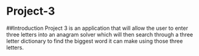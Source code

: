 # Project-3
##Introduction
Project 3 is an application that will allow the user to enter three letters into an anagram solver which will then search through a three letter dictionary to find the biggest word it can make using those three letters.
